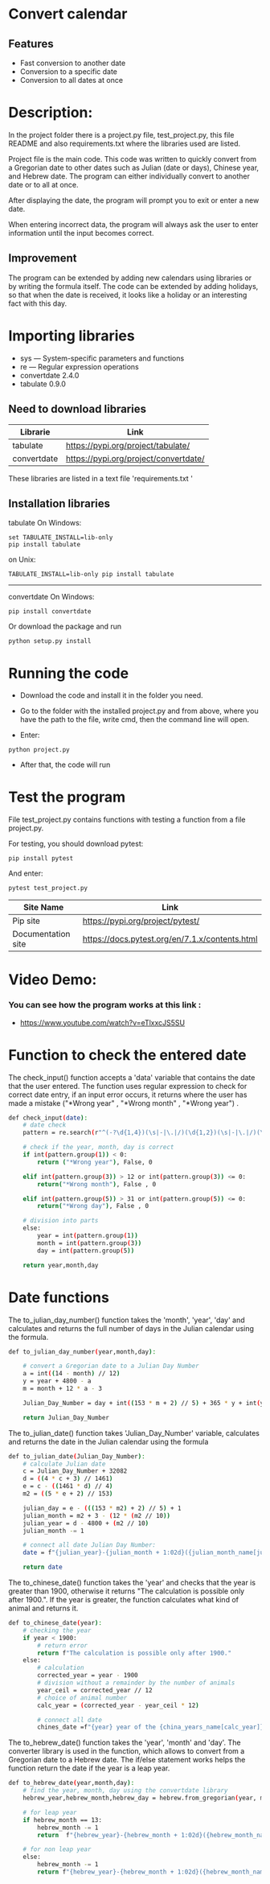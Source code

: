 # Convert calendar

## Features
- Fast conversion to another date
- Conversion to a specific date
- Conversion to all dates at once


# Description:

In the project folder there is a project.py file, test_project.py, this file README and also requirements.txt where the libraries used are listed.

Project file is the main code. This code was written to quickly convert from a Gregorian date to other dates such as Julian (date or days), Chinese year, and Hebrew date. The program can either individually convert to another date or to all at once.

After displaying the date, the program will prompt you to exit or enter a new date.

When entering incorrect data, the program will always ask the user to enter information until the input becomes correct.

## Improvement

The program can be extended by adding new calendars using libraries or by writing the formula itself. The code can be extended by adding holidays, so that when the date is received, it looks like a holiday or an interesting fact with this day.

# Importing libraries
- sys — System-specific parameters and functions
- re — Regular expression operations
- convertdate 2.4.0
- tabulate 0.9.0


## Need to download libraries

| Librarie | Link |
| ------ | ------ |
| tabulate| https://pypi.org/project/tabulate/ |
| convertdate | https://pypi.org/project/convertdate/ |
These libraries are listed in a text file 'requirements.txt '



## Installation libraries

tabulate
On Windows:
```
set TABULATE_INSTALL=lib-only
pip install tabulate
```
on Unix:
```
TABULATE_INSTALL=lib-only pip install tabulate
```
-------------------------------

convertdate
On Windows:
```
pip install convertdate
```

Or download the package and run
```
python setup.py install
```

# Running the code
- Download the code and install it in the folder you need.

- Go to the folder with the installed project.py and from above, where you have the path to the file, write cmd, then the command line will open.

- Enter:
```
python project.py
```
- After that, the code will run



#  Test the program
File test_project.py contains functions with testing a function from a file project.py.

For testing, you should download pytest:


```
pip install pytest
```
And enter:
```
pytest test_project.py
```

| Site Name| Link |
| ------ | ------ |
| Pip site| https://pypi.org/project/pytest/ |
| Documentation site  | https://docs.pytest.org/en/7.1.x/contents.html |

# Video Demo:
### You can see how the program works at this link :
- https://www.youtube.com/watch?v=eTlxxcJS5SU


# Function to check the entered date

The check_input() function accepts a 'data' variable that contains the date that the user entered. The function uses regular expression to check for correct date entry, if an input error occurs, it returns where the user has made a mistake ("*Wrong year" , "*Wrong month" , "*Wrong year") .
```sh
def check_input(date):
    # date check
    pattern = re.search(r"^(-?\d{1,4})(\s|-|\.|/)(\d{1,2})(\s|-|\.|/)(\d{1,2})$", date)

    # check if the year, month, day is correct
    if int(pattern.group(1)) < 0:
        return ("*Wrong year"), False, 0

    elif int(pattern.group(3)) > 12 or int(pattern.group(3)) <= 0:
        return("*Wrong month"), False , 0

    elif int(pattern.group(5)) > 31 or int(pattern.group(5)) <= 0:
        return("*Wrong day"), False , 0

    # division into parts
    else:
        year = int(pattern.group(1))
        month = int(pattern.group(3))
        day = int(pattern.group(5))

    return year,month,day
```
# Date functions
The to_julian_day_number() function takes the 'month', 'year', 'day' and calculates and returns the full number of days in the Julian calendar using the formula.

```sh
def to_julian_day_number(year,month,day):

    # сonvert a Gregorian date to a Julian Day Number
    a = int((14 - month) // 12)
    y = year + 4800 - a
    m = month + 12 * a - 3

    Julian_Day_Number = day + int((153 * m + 2) // 5) + 365 * y + int(y // 4) - int(y// 100) + int(y // 400) - 32045

    return Julian_Day_Number
```

The to_julian_date() function takes 'Julian_Day_Number' variable, calculates and returns the date in the Julian calendar using the formula

```sh
def to_julian_date(Julian_Day_Number):
    # сalculate Julian date
    c = Julian_Day_Number + 32082
    d = ((4 * c + 3) // 1461)
    e = c - ((1461 * d) // 4)
    m2 = ((5 * e + 2) // 153)

    julian_day = e - (((153 * m2) + 2) // 5) + 1
    julian_month = m2 + 3 - (12 * (m2 // 10))
    julian_year = d - 4800 + (m2 // 10)
    julian_month -= 1

    # сonnect all date Julian Day Number:
    date = f"{julian_year}-{julian_month + 1:02d}({julian_month_name[julian_month]})-{julian_day}"

    return date
```


The to_chinese_date() function takes the 'year' and checks that the year is greater than 1900, otherwise it returns "The calculation is possible only after 1900.". If the year is greater, the function calculates what kind of animal and returns it.

```sh
def to_chinese_date(year):
    # checking the year
    if year < 1900:
        # return error
        return f"The calculation is possible only after 1900."
    else:
        # сalculation
        corrected_year = year - 1900
        # division without a remainder by the number of animals
        year_ceil = corrected_year // 12
        # choice of animal number
        calc_year = (corrected_year - year_ceil * 12)

        # connect all date
        chines_date =f"{year} year of the {china_years_name[calc_year]}"
```


The to_hebrew_date() function takes the 'year', 'month' and 'day'. The converter library is used in the function, which allows to convert from a Gregorian date to a Hebrew date. The if/else statement works helps the function return the date if the year is a leap year.

```sh
def to_hebrew_date(year,month,day):
    # find the year, month, day using the convertdate library
    hebrew_year,hebrew_month,hebrew_day = hebrew.from_gregorian(year, month, day)

    # for leap year
    if hebrew_month == 13:
        hebrew_month -= 1
        return  f"{hebrew_year}-{hebrew_month + 1:02d}({hebrew_month_name[hebrew_month]})(Leap year)-{hebrew_day:02d}"

    # for non leap year
    else:
        hebrew_month -= 1
        return f"{hebrew_year}-{hebrew_month + 1:02d}({hebrew_month_name[hebrew_month]})-{hebrew_day:02d}"
```
